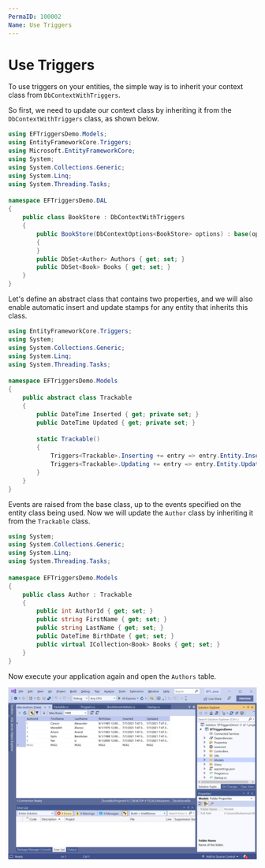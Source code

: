 ```yaml
---
PermaID: 100002
Name: Use Triggers
---
```


# Use Triggers

To use triggers on your entities, the simple way is to inherit your context class from `DbContextWithTriggers`.

So first, we need to update our context class by inheriting it from the `DbContextWithTriggers` class, as shown below.

```csharp
using EFTriggersDemo.Models;
using EntityFrameworkCore.Triggers;
using Microsoft.EntityFrameworkCore;
using System;
using System.Collections.Generic;
using System.Linq;
using System.Threading.Tasks;

namespace EFTriggersDemo.DAL
{
    public class BookStore : DbContextWithTriggers
    {
        public BookStore(DbContextOptions<BookStore> options) : base(options)
        {
        }
        public DbSet<Author> Authors { get; set; }
        public DbSet<Book> Books { get; set; }
    }
}
```

Let's define an abstract class that contains two properties, and we will also enable automatic insert and update stamps for any entity that inherits this class.

```csharp
using EntityFrameworkCore.Triggers;
using System;
using System.Collections.Generic;
using System.Linq;
using System.Threading.Tasks;

namespace EFTriggersDemo.Models
{
	public abstract class Trackable
	{
		public DateTime Inserted { get; private set; }
		public DateTime Updated { get; private set; }

		static Trackable()
		{
			Triggers<Trackable>.Inserting += entry => entry.Entity.Inserted = entry.Entity.Updated = DateTime.UtcNow;
			Triggers<Trackable>.Updating += entry => entry.Entity.Updated = DateTime.UtcNow;
		}
	}
}
```

Events are raised from the base class, up to the events specified on the entity class being used. Now we will update the `Author` class by inheriting it from the `Trackable` class.

```csharp
using System;
using System.Collections.Generic;
using System.Linq;
using System.Threading.Tasks;

namespace EFTriggersDemo.Models
{
    public class Author : Trackable
    {
        public int AuthorId { get; set; }
        public string FirstName { get; set; }
        public string LastName { get; set; }
        public DateTime BirthDate { get; set; }
        public virtual ICollection<Book> Books { get; set; }
    }
}
```

Now execute your application again and open the `Authors` table.

<img src="images/data-1.png" alt="Data created">
